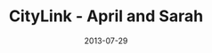 ---
layout: media
category: media
title: "CityLink - April and Sarah"
date: 2013-07-29
description: "April and Sarah - CityLink clients."
video: "https://s3.amazonaws.com/crossroadsvideomessages/GCCityLink2.mp4"
video-poster: "https://www.crossroads.net/uploadedfiles/gccitylinupdat2_still.jpg"
---